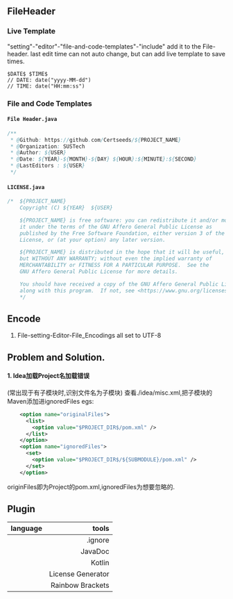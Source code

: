 <!--
 * @Github: https://github.com/Certseeds/tricks
 * @Organization: SUSTech
 * @Author: nanoseeds
 * @Date: 2020-03-26 10:04:50
 * @LastEditors: nanoseeds
 * @LastEditTime: 2020-05-26 20:35:45
 -->
## FileHeader
### Live Template
"setting"-"editor"-"file-and-code-templates"-"include"
add it to the File-header.
last edit time can not auto change,
but can add live template to save times.
``` VHL
$DATE$ $TIME$
// DATE: date("yyyy-MM-dd")
// TIME: date("HH:mm:ss")
```
### File and Code Templates
#### `File Header.java`
``` java 
/**
 * @Github: https://github.com/Certseeds/${PROJECT_NAME}
 * @Organization: SUSTech
 * @Author: ${USER}
 * @Date: ${YEAR}-${MONTH}-${DAY} ${HOUR}:${MINUTE}:${SECOND} 
 * @LastEditors : ${USER}
 */
```
#### `LICENSE.java`
``` java
/*  ${PROJECT_NAME} 
    Copyright (C) ${YEAR}  ${USER}

    ${PROJECT_NAME} is free software: you can redistribute it and/or modify
    it under the terms of the GNU Affero General Public License as
    published by the Free Software Foundation, either version 3 of the
    License, or (at your option) any later version.

    ${PROJECT_NAME} is distributed in the hope that it will be useful,
    but WITHOUT ANY WARRANTY; without even the implied warranty of
    MERCHANTABILITY or FITNESS FOR A PARTICULAR PURPOSE.  See the
    GNU Affero General Public License for more details.

    You should have received a copy of the GNU Affero General Public License
    along with this program.  If not, see <https://www.gnu.org/licenses/>.
    */
```
## Encode
1. File-setting-Editor-File_Encodings all set to UTF-8

## Problem and Solution.
#### 1. Idea加载Project名加载错误
(常出现于有子模块时,识别文件名为子模块)
查看./idea/misc.xml,把子模块的Maven添加进ignoredFiles
egs:
``` xml
    <option name="originalFiles">
      <list>
        <option value="$PROJECT_DIR$/pom.xml" />
      </list>
    </option>
    <option name="ignoredFiles">
      <set>
        <option value="$PROJECT_DIR$/${SUBMODULE}/pom.xml" />
      </set>
    </option>
```
originFiles即为Project的pom.xml,ignoredFiles为想要忽略的.

## Plugin
| language |             tools |
| :------- | ----------------: |
|          |           .ignore |
|          |           JavaDoc |
|          |            Kotlin |
|          | License Generator |
|          |  Rainbow Brackets |